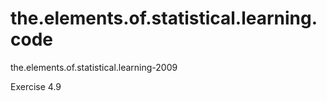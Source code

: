 # the.elements.of.statistical.learning.code
the.elements.of.statistical.learning-2009

Exercise
4.9

